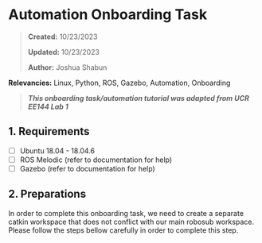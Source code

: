 # Automation Onboarding Task

>**Created:** 10/23/2023
>
>**Updated:** 10/23/2023
>
>**Author:** Joshua Shabun
>

**Relevancies:** Linux, Python, ROS, Gazebo, Automation, Onboarding

> ***This onboarding task/automation tutorial was adapted from UCR EE144 Lab 1***

## 1. Requirements
- [ ] Ubuntu 18.04 - 18.04.6
- [ ] ROS Melodic (refer to documentation for help)
- [ ] Gazebo (refer to documentation for help)

## 2. Preparations
In order to complete this onboarding task, we need to create a separate catkin workspace that does not conflict with our main robosub workspace. Please follow the steps bellow carefully in order to complete this step.
